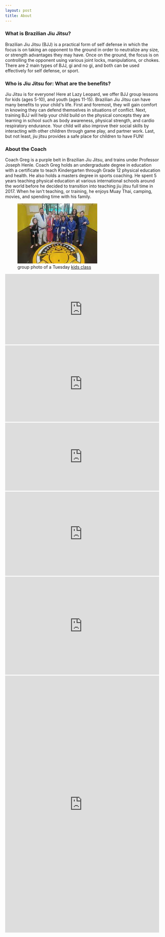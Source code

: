 ```yaml
---
layout: post
title: About
---
```


### What is Brazilian Jiu Jitsu?

Brazilian Jiu Jitsu (BJJ) is a practical form of self defense in which the focus is on taking an opponent to the ground in order to neutralize any size, or strength advantages they may have. Once on the ground, the focus is on controlling the opponent using various joint locks, manipulations, or chokes. There are 2 main types of BJJ, gi and no gi, and both can be used effectively for self defense, or sport.

### Who is Jiu Jitsu for: What are the benefits?

Jiu Jitsu is for everyone! Here at Lazy Leopard, we offer BJJ group lessons for kids (ages 5-10), and youth (ages 11-15). Brazilian Jiu Jitsu can have many benefits to your child's life. First and foremost, they will gain comfort in knowing they can defend themselves in situations of conflict. Next, training BJJ will help your child build on the physical concepts they are learning in school such as body awareness, physical strength, and cardio respiratory endurance. Your child will also improve their social skills by interacting with other children through game play, and partner work. Last, but not least, jiu jitsu provides a safe place for children to have FUN!

### About the Coach

Coach Greg is a purple belt in Brazilian Jiu Jitsu, and trains under Professor Joseph Henle. Coach Greg holds an undergraduate degree in education with a certificate to teach Kindergarten through Grade 12 physical education and health. He also holds a masters degree in sports coaching. He spent 5 years teaching physical education at various international schools around the world before he decided to transition into teaching jiu jitsu full time in 2017. When he isn't teaching, or training, he enjoys Muay Thai, camping, movies, and spending time with his family.

<figure>
  <img src="./assets/images/group.jpeg" alt="group" />
  <figcaption>
    group photo of a Tuesday  <a href="/schedule.html">kids class</a>
  </figcaption>
</figure>

<iframe src="https://www.facebook.com/plugins/post.php?href=https%3A%2F%2Fwww.facebook.com%2Fmaxdegler%2Fposts%2Fpfbid0ViZ3PdzCYMsv578EbE6UTqmuoi1VJ1UspdUZD5hREqDwqbSR129hBV9w2mDkQSPSl&show_text=true&width=500" width="500" height="228" style="border:none;overflow:hidden" scrolling="no" frameborder="0" allowfullscreen="true" allow="autoplay; clipboard-write; encrypted-media; picture-in-picture; web-share"></iframe>

<iframe src="https://www.facebook.com/plugins/post.php?href=https%3A%2F%2Fwww.facebook.com%2Fcassondra.asla%2Fposts%2Fpfbid0219qNmwkwjzuaqNMzNi1Eq9fui4GwHyyUhynWqZJJoqPxrS5WQwy4HsU58cREWnhnl&show_text=true&width=500" width="500" height="247" style="border:none;overflow:hidden" scrolling="no" frameborder="0" allowfullscreen="true" allow="autoplay; clipboard-write; encrypted-media; picture-in-picture; web-share"></iframe>

<iframe src="https://www.facebook.com/plugins/post.php?href=https%3A%2F%2Fwww.facebook.com%2Fkennanclarke%2Fposts%2Fpfbid02r51E6Hf5hMRkGR8t3ftYg79nmd2f4a1Eupfn6UYnrZExtuGee2SvRhHSmrS5MtfZl&show_text=true&width=500" width="500" height="220" style="border:none;overflow:hidden" scrolling="no" frameborder="0" allowfullscreen="true" allow="autoplay; clipboard-write; encrypted-media; picture-in-picture; web-share"></iframe>

<iframe src="https://www.facebook.com/plugins/post.php?href=https%3A%2F%2Fwww.facebook.com%2Fdaniel.hickman.78%2Fposts%2Fpfbid0V9MT22YiKP5TLoMTVkSxHrW5ftPRTXcgeDMGmEEmMAmHEk7P4iX4KrKTAECVtWC2l&show_text=true&width=500" width="500" height="272" style="border:none;overflow:hidden" scrolling="no" frameborder="0" allowfullscreen="true" allow="autoplay; clipboard-write; encrypted-media; picture-in-picture; web-share"></iframe>

<iframe src="https://www.facebook.com/plugins/post.php?href=https%3A%2F%2Fwww.facebook.com%2Fmewenrich%2Fposts%2Fpfbid02fLQ1HeGqDoLtPErfpM1yHHjWWajzY9FpmX1nXaNTpB4B7KGC7mjpgDXj21rvAUWyl&show_text=true&width=500" width="500" height="317" style="border:none;overflow:hidden" scrolling="no" frameborder="0" allowfullscreen="true" allow="autoplay; clipboard-write; encrypted-media; picture-in-picture; web-share"></iframe>

<iframe src="https://www.facebook.com/plugins/post.php?href=https%3A%2F%2Fwww.facebook.com%2Falphaanimalzubda%2Fposts%2Fpfbid027tv6bhTtEfbE2nbhzY75wrQZ1baVrZdgF1wZHWoRTwaLNVi8Y2pWbGLjFrnnrewkl&show_text=true&width=500" width="500" height="831" style="border:none;overflow:hidden" scrolling="no" frameborder="0" allowfullscreen="true" allow="autoplay; clipboard-write; encrypted-media; picture-in-picture; web-share"></iframe>